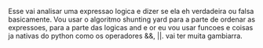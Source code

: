 Esse vai analisar uma expressao logica e dizer se ela eh verdadeira ou falsa basicamente.
Vou usar o algoritmo shunting yard para a parte de ordenar as expressoes, para a parte das logicas and e or eu vou usar funcoes e coisas ja nativas do python como os operadores &&, ||.
vai ter muita gambiarra.

